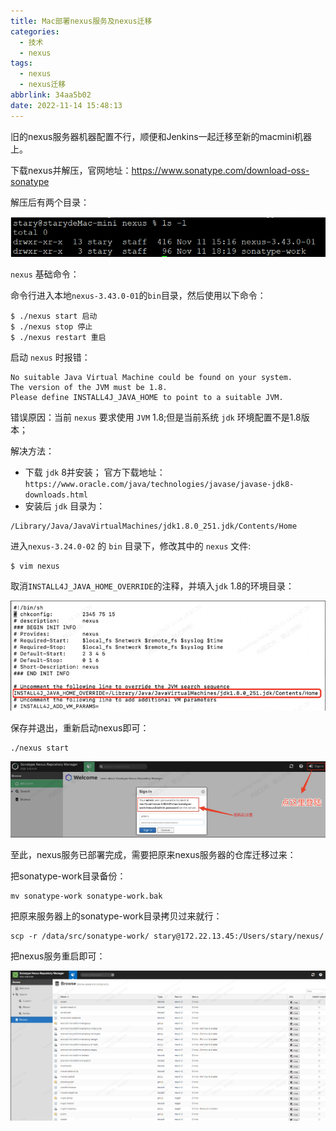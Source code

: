 ```yaml
---
title: Mac部署nexus服务及nexus迁移
categories:
  - 技术
  - nexus
tags:
  - nexus
  - nexus迁移
abbrlink: 34aa5b02
date: 2022-11-14 15:48:13
---
```


旧的nexus服务器机器配置不行，顺便和Jenkins一起迁移至新的macmini机器上。

<!--more-->

下载nexus并解压，官网地址：https://www.sonatype.com/download-oss-sonatype

解压后有两个目录：

![image-20221114155256299](Mac部署nexus服务及nexus迁移/image-20221114155256299.png)

`nexus` 基础命令：

命令行进入本地`nexus-3.43.0-01`的`bin`目录，然后使用以下命令：

```
$ ./nexus start 启动
$ ./nexus stop 停止
$ ./nexus restart 重启
```

启动 `nexus` 时报错：

```
No suitable Java Virtual Machine could be found on your system.
The version of the JVM must be 1.8.
Please define INSTALL4J_JAVA_HOME to point to a suitable JVM.
```

错误原因：当前 `nexus` 要求使用 `JVM` 1.8;但是当前系统 `jdk` 环境配置不是1.8版本；

解决方法：

- 下载 `jdk` 8并安装；
  官方下载地址：`https://www.oracle.com/java/technologies/javase/javase-jdk8-downloads.html`
- 安装后 `jdk` 目录为：

```
/Library/Java/JavaVirtualMachines/jdk1.8.0_251.jdk/Contents/Home
```

进入`nexus-3.24.0-02` 的 `bin` 目录下，修改其中的 `nexus` 文件:

```
$ vim nexus
```

取消`INSTALL4J_JAVA_HOME_OVERRIDE`的注释，并填入`jdk` 1.8的环境目录：

![image-20221114155412173](Mac部署nexus服务及nexus迁移/image-20221114155412173.png)

保存并退出，重新启动nexus即可：

```
./nexus start
```

![image-20221114155441325](Mac部署nexus服务及nexus迁移/image-20221114155441325.png)





至此，nexus服务已部署完成，需要把原来nexus服务器的仓库迁移过来：

把sonatype-work目录备份：

```
mv sonatype-work sonatype-work.bak
```

把原来服务器上的sonatype-work目录拷贝过来就行：

```
scp -r /data/src/sonatype-work/ stary@172.22.13.45:/Users/stary/nexus/
```

把nexus服务重启即可：

![image-20221114155606427](Mac部署nexus服务及nexus迁移/image-20221114155606427.png)
